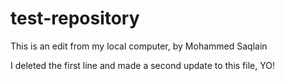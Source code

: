 # test-repository



This is an edit from my local computer, by Mohammed Saqlain


I deleted the first line and made a second update to this file, YO!